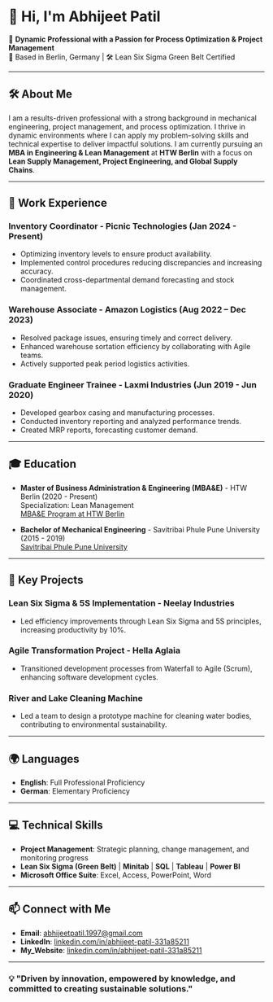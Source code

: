 # 👋 Hi, I'm Abhijeet Patil

🎯 **Dynamic Professional with a Passion for Process Optimization & Project Management**  
🚀 Based in Berlin, Germany | 🛠️ Lean Six Sigma Green Belt Certified

---

## 🛠️ **About Me**  

I am a results-driven professional with a strong background in mechanical engineering, project management, and process optimization. I thrive in dynamic environments where I can apply my problem-solving skills and technical expertise to deliver impactful solutions. I am currently pursuing an **MBA in Engineering & Lean Management** at **HTW Berlin** with a focus on **Lean Supply Management, Project Engineering, and Global Supply Chains**.

---

## 💼 **Work Experience**  

### **Inventory Coordinator** - Picnic Technologies (Jan 2024 - Present)  
- Optimizing inventory levels to ensure product availability.  
- Implemented control procedures reducing discrepancies and increasing accuracy.  
- Coordinated cross-departmental demand forecasting and stock management.

### **Warehouse Associate** - Amazon Logistics (Aug 2022 – Dec 2023)  
- Resolved package issues, ensuring timely and correct delivery.  
- Enhanced warehouse sortation efficiency by collaborating with Agile teams.  
- Actively supported peak period logistics activities.

### **Graduate Engineer Trainee** - Laxmi Industries (Jun 2019 - Jun 2020)  
- Developed gearbox casing and manufacturing processes.  
- Conducted inventory reporting and analyzed performance trends.  
- Created MRP reports, forecasting customer demand.

---

## 🎓 **Education**  

- **Master of Business Administration & Engineering (MBA&E)** - HTW Berlin (2020 - Present)  
  Specialization: Lean Management  
  [MBA&E Program at HTW Berlin](https://mbae.htw-berlin.de/)  

- **Bachelor of Mechanical Engineering** - Savitribai Phule Pune University (2015 - 2019)  
  [Savitribai Phule Pune University](http://www.unipune.ac.in/)

---

## 🚀 **Key Projects**  

### **Lean Six Sigma & 5S Implementation** - Neelay Industries  
- Led efficiency improvements through Lean Six Sigma and 5S principles, increasing productivity by 10%.  

### **Agile Transformation Project** - Hella Aglaia  
- Transitioned development processes from Waterfall to Agile (Scrum), enhancing software development cycles.  

### **River and Lake Cleaning Machine**  
- Led a team to design a prototype machine for cleaning water bodies, contributing to environmental sustainability.

---

## 🌍 **Languages**  
- **English**: Full Professional Proficiency  
- **German**: Elementary Proficiency  

---

## 💻 **Technical Skills**  
- **Project Management**: Strategic planning, change management, and monitoring progress  
- **Lean Six Sigma (Green Belt)** | **Minitab** | **SQL** | **Tableau** | **Power BI**  
- **Microsoft Office Suite**: Excel, Access, PowerPoint, Word  

---

## 📫 **Connect with Me**  
- **Email**: [abhijeetpatil.1997@gmail.com](mailto:abhijeetpatil.1997@gmail.com)  
- **LinkedIn**: [linkedin.com/in/abhijeet-patil-331a85211](https://www.linkedin.com/in/abhijeet-patil-331a85211/)
- **My_Website**: [linkedin.com/in/abhijeet-patil-331a85211](https://www.abhijeetpatil.me/)

---

### 💡 "Driven by innovation, empowered by knowledge, and committed to creating sustainable solutions."
